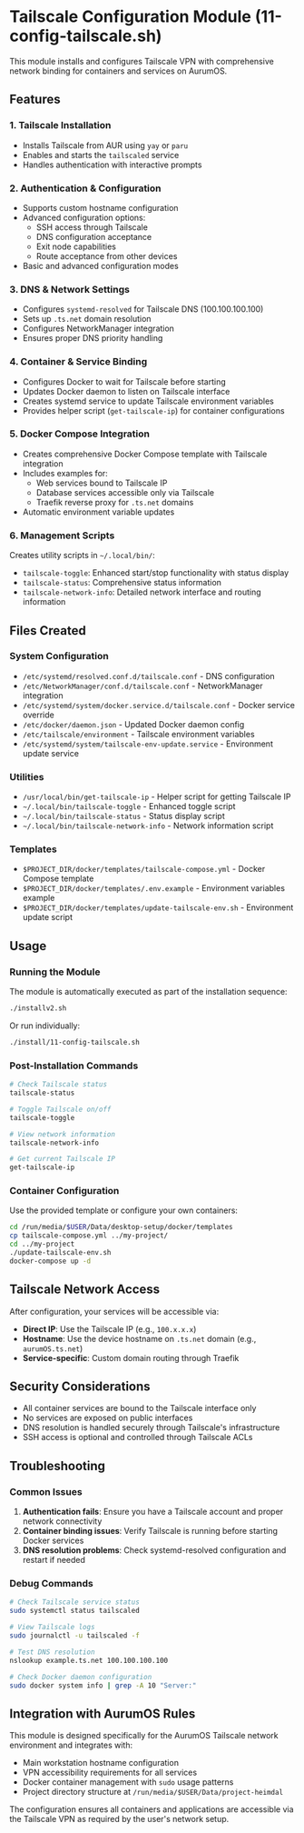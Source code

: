 # Tailscale Configuration Module (11-config-tailscale.sh)

This module installs and configures Tailscale VPN with comprehensive network binding for containers and services on AurumOS.

## Features

### 1. Tailscale Installation
- Installs Tailscale from AUR using `yay` or `paru`
- Enables and starts the `tailscaled` service
- Handles authentication with interactive prompts

### 2. Authentication & Configuration
- Supports custom hostname configuration
- Advanced configuration options:
  - SSH access through Tailscale
  - DNS configuration acceptance
  - Exit node capabilities
  - Route acceptance from other devices
- Basic and advanced configuration modes

### 3. DNS & Network Settings
- Configures `systemd-resolved` for Tailscale DNS (100.100.100.100)
- Sets up `.ts.net` domain resolution
- Configures NetworkManager integration
- Ensures proper DNS priority handling

### 4. Container & Service Binding
- Configures Docker to wait for Tailscale before starting
- Updates Docker daemon to listen on Tailscale interface
- Creates systemd service to update Tailscale environment variables
- Provides helper script (`get-tailscale-ip`) for container configurations

### 5. Docker Compose Integration
- Creates comprehensive Docker Compose template with Tailscale integration
- Includes examples for:
  - Web services bound to Tailscale IP
  - Database services accessible only via Tailscale
  - Traefik reverse proxy for `.ts.net` domains
- Automatic environment variable updates

### 6. Management Scripts
Creates utility scripts in `~/.local/bin/`:
- `tailscale-toggle`: Enhanced start/stop functionality with status display
- `tailscale-status`: Comprehensive status information
- `tailscale-network-info`: Detailed network interface and routing information

## Files Created

### System Configuration
- `/etc/systemd/resolved.conf.d/tailscale.conf` - DNS configuration
- `/etc/NetworkManager/conf.d/tailscale.conf` - NetworkManager integration
- `/etc/systemd/system/docker.service.d/tailscale.conf` - Docker service override
- `/etc/docker/daemon.json` - Updated Docker daemon config
- `/etc/tailscale/environment` - Tailscale environment variables
- `/etc/systemd/system/tailscale-env-update.service` - Environment update service

### Utilities
- `/usr/local/bin/get-tailscale-ip` - Helper script for getting Tailscale IP
- `~/.local/bin/tailscale-toggle` - Enhanced toggle script
- `~/.local/bin/tailscale-status` - Status display script
- `~/.local/bin/tailscale-network-info` - Network information script

### Templates
- `$PROJECT_DIR/docker/templates/tailscale-compose.yml` - Docker Compose template
- `$PROJECT_DIR/docker/templates/.env.example` - Environment variables example
- `$PROJECT_DIR/docker/templates/update-tailscale-env.sh` - Environment update script

## Usage

### Running the Module
The module is automatically executed as part of the installation sequence:
```bash
./installv2.sh
```

Or run individually:
```bash
./install/11-config-tailscale.sh
```

### Post-Installation Commands
```bash
# Check Tailscale status
tailscale-status

# Toggle Tailscale on/off
tailscale-toggle

# View network information
tailscale-network-info

# Get current Tailscale IP
get-tailscale-ip
```

### Container Configuration
Use the provided template or configure your own containers:
```bash
cd /run/media/$USER/Data/desktop-setup/docker/templates
cp tailscale-compose.yml ../my-project/
cd ../my-project
./update-tailscale-env.sh
docker-compose up -d
```

## Tailscale Network Access

After configuration, your services will be accessible via:
- **Direct IP**: Use the Tailscale IP (e.g., `100.x.x.x`)
- **Hostname**: Use the device hostname on `.ts.net` domain (e.g., `aurumOS.ts.net`)
- **Service-specific**: Custom domain routing through Traefik

## Security Considerations

- All container services are bound to the Tailscale interface only
- No services are exposed on public interfaces
- DNS resolution is handled securely through Tailscale's infrastructure
- SSH access is optional and controlled through Tailscale ACLs

## Troubleshooting

### Common Issues
1. **Authentication fails**: Ensure you have a Tailscale account and proper network connectivity
2. **Container binding issues**: Verify Tailscale is running before starting Docker services
3. **DNS resolution problems**: Check systemd-resolved configuration and restart if needed

### Debug Commands
```bash
# Check Tailscale service status
sudo systemctl status tailscaled

# View Tailscale logs
sudo journalctl -u tailscaled -f

# Test DNS resolution
nslookup example.ts.net 100.100.100.100

# Check Docker daemon configuration
sudo docker system info | grep -A 10 "Server:"
```

## Integration with AurumOS Rules

This module is designed specifically for the AurumOS Tailscale network environment and integrates with:
- Main workstation hostname configuration
- VPN accessibility requirements for all services
- Docker container management with `sudo` usage patterns
- Project directory structure at `/run/media/$USER/Data/project-heimdal`

The configuration ensures all containers and applications are accessible via the Tailscale VPN as required by the user's network setup.
